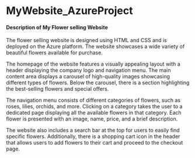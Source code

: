 # MyWebsite_AzureProject

<h4>Description of My Flower selling Website</h4>
<p>
The flower selling website is designed using HTML and CSS and is deployed on the Azure platform. The website showcases a wide variety of beautiful flowers available for purchase.
</p>

<p>
The homepage of the website features a visually appealing layout with a header displaying the company logo and navigation menu. The main content area displays a carousel of high-quality images showcasing different types of flowers. Below the carousel, there is a section highlighting the best-selling flowers and special offers.
</p>

<p>
The navigation menu consists of different categories of flowers, such as roses, lilies, orchids, and more. Clicking on a category takes the user to a dedicated page displaying all the available flowers in that category. Each flower is presented with an image, name, price, and a brief description.
</p>

<p>
The website also includes a search bar at the top for users to easily find specific flowers. Additionally, there is a shopping cart icon in the header that allows users to add flowers to their cart and proceed to the checkout page.
</p>
